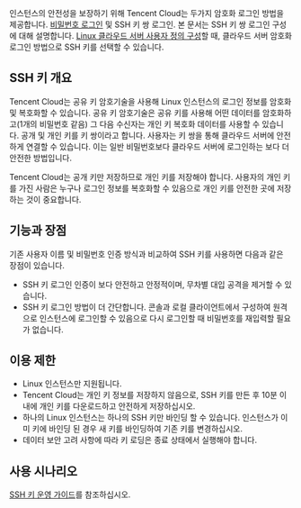 인스턴스의 안전성을 보장하기 위해 Tencent Cloud는 두가지 암호화 로그인 방법을 제공합니다. [비밀번호 로그인](https://intl.cloud.tencent.com/doc/product/213/6093) 및 SSH 키 쌍 로그인. 본 문서는 SSH 키 쌍 로그인 구성에 대해 설명합니다.
[Linux 클라우드 서버 사용자 정의 구성](https://intl.cloud.tencent.com/doc/product/213/10517#.E8.AE.BE.E7.BD.AE.E4.BF.A1.E6.81.AF)할 때, 클라우드 서버 암호화 로그인 방법으로 SSH 키를 선택할 수 있습니다.

## SSH 키 개요
Tencent Cloud는 공유 키 암호기술을 사용해 Linux 인스턴스의 로그인 정보를 암호화 및 복호화할 수 있습니다. 공유 키 암호기술은 공유 키를 사용해 어떤 데이터를 암호화하고(1개의 비밀번호 같음) 그 다음 수신자는 개인 키 복호화 데이터를 사용할 수 있습니다. 공개 및 개인 키를 키 쌍이라고 합니다. 사용자는 키 쌍을 통해 클라우드 서버에 안전하게 연결할 수 있습니다. 이는 일반 비밀번호보다 클라우드 서버에 로그인하는 보다 더 안전한 방법입니다.

Tencent Cloud는 공개 키만 저장하므로 개인 키를 저장해야 합니다. 사용자의 개인 키를 가진 사람은 누구나 로그인 정보를 복호화할 수 있음으로 개인 키를 안전한 곳에 저장하는 것이 중요합니다.


## 기능과 장점
기존 사용자 이름 및 비밀번호 인증 방식과 비교하여 SSH 키를 사용하면 다음과 같은 장점이 있습니다.
- SSH 키 로그인 인증이 보다 안전하고 안정적이며, 무차별 대입 공격을 제거할 수 있습니다.
- SSH 키 로그인 방법이 더 간단합니다. 콘솔과 로컬 클라이언트에서 구성하여 원격으로 인스턴스에 로그인할 수 있음으로 다시 로그인할 때 비밀번호를 재입력할 필요가 없습니다.

## 이용 제한
- Linux 인스턴스만 지원됩니다.
- Tencent Cloud는 개인 키 정보를 저장하지 않음으로, SSH 키를 만든 후 10분 이내에 개인 키를 다운로드하고 안전하게 저장하십시오.
- 하나의 Linux 인스턴스는 하나의 SSH 키만 바인딩 할 수 있습니다. 인스턴스가 이미 키에 바인딩 된 경우 새 키를 바인딩하여 기존 키를 변경하십시오.
- 데이터 보안 고려 사항에 따라 키 로딩은 종료 상태에서 실행해야 합니다.


## 사용 시나리오


[SSH 키 운영 가이드](https://intl.cloud.tencent.com/document/product/213/16691)를 참조하십시오.
